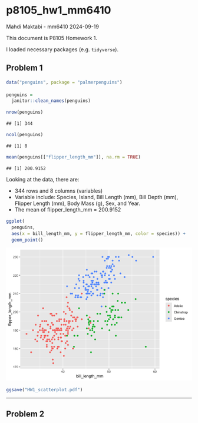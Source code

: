 p8105_hw1_mm6410
================
Mahdi Maktabi - mm6410
2024-09-19

This document is P8105 Homework 1.

I loaded necessary packages (e.g. `tidyverse`).

## Problem 1

``` r
data("penguins", package = "palmerpenguins")

penguins =
  janitor::clean_names(penguins)
```

``` r
nrow(penguins)
```

    ## [1] 344

``` r
ncol(penguins)
```

    ## [1] 8

``` r
mean(penguins[["flipper_length_mm"]], na.rm = TRUE)
```

    ## [1] 200.9152

Looking at the data, there are:

- 344 rows and 8 columns (variables)
- Variable include: Species, Island, Bill Length (mm), Bill Depth (mm),
  Flipper Length (mm), Body Mass (g), Sex, and Year.
- The mean of flipper_length_mm = 200.9152

``` r
ggplot(
  penguins, 
  aes(x = bill_length_mm, y = flipper_length_mm, color = species)) +  
  geom_point()
```

![](p8105_hw1_mm6410_files/figure-gfm/unnamed-chunk-3-1.png)<!-- -->

``` r
ggsave("HW1_scatterplot.pdf")
```

------------------------------------------------------------------------

## Problem 2
